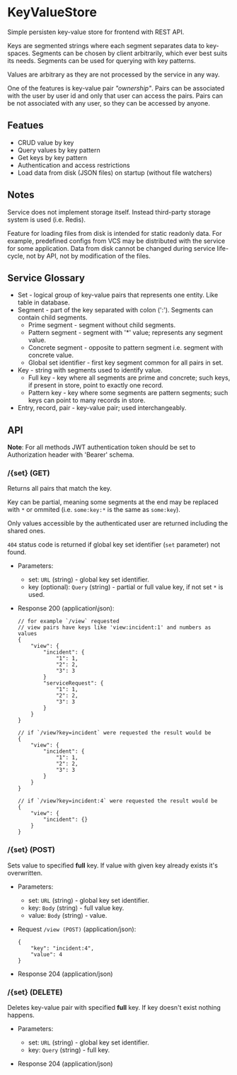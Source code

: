 # KeyValueStore

Simple persisten key-value store for frontend with REST API.

Keys are segmented strings where each segment separates data to key-spaces. Segments can be chosen by client arbitrarily, 
which ever best suits its needs. Segments can be used for querying with key patterns.

Values are arbitrary as they are not processed by the service in any way.

One of the features is key-value pair *"ownership"*. Pairs can be associated with the user by user id and only that user 
can access the pairs. Pairs can be not associated with any user, so they can be accessed by anyone.

## Featues

* CRUD value by key
* Query values by key pattern
* Get keys by key pattern
* Authentication and access restrictions
* Load data from disk (JSON files) on startup (without file watchers)

## Notes

Service does not implement storage itself. Instead third-party storage system is used (i.e. Redis).

Feature for loading files from disk is intended for static readonly data. For example, predefined configs from VCS may 
be distributed with the service for some application. Data from disk cannot be changed during service life-cycle, 
not by API, not by modification of the files.

## Service Glossary
* Set - logical group of key-value pairs that represents one entity. Like table in database.
* Segment - part of the key separated with colon (':'). Segments can contain child segments.
    * Prime segment - segment without child segments.
    * Pattern segment - segment with '*' value; represents any segment value. 
    * Concrete segment - opposite to pattern segment i.e. segment with concrete value.
    * Global set identifier - first key segment common for all pairs in set.
* Key - string with segments used to identify value.
    * Full key - key where all segments are prime and concrete;
      such keys, if present in store, point to exactly one record.
    * Pattern key - key where some segments are pattern segments;
      such keys can point to many records in store.
* Entry, record, pair - key-value pair; used interchangeably.

## API

**Note**: For all methods JWT authentication token should be set to Authorization header with 'Bearer' schema.

### /{set} (GET)

Returns all pairs that match the key. 

Key can be partial, meaning some segments at the end may be replaced with `*` or ommited 
(i.e. `some:key:*` is the same as `some:key`).

Only values accessible by the authenticated user are returned including the shared ones.

`404` status code is returned if global key set identifier (`set` parameter) not found.

+ Parameters:
	+ set: `URL` (string) - global key set identifier.
	+ key (optional): `Query` (string) - partial or full value key, if not set `*` is used.

+ Response 200 (application\json):
	```
    // for example `/view` requested
    // view pairs have keys like 'view:incident:1' and numbers as values
    {
        "view": {
            "incident": {
                "1": 1,
                "2": 2,
                "3": 3
            }
            "serviceRequest": {
                "1": 1,
                "2": 2,
                "3": 3
            }
        }
    }

    // if `/view?key=incident` were requested the result would be
    {
        "view": {
            "incident": {
                "1": 1,
                "2": 2,
                "3": 3
            }
        }
    }
    
    // if `/view?key=incident:4` were requested the result would be
    {
        "view": {
            "incident": {}
        }
    }

	```

### /{set} (POST)

Sets value to specified **full** key. If value with given key already exists it's overwritten.

+ Parameters:
	+ set: `URL` (string) - global key set identifier.
	+ key: `Body` (string) - full value key.
	+ value: `Body` (string) - value.

+ Request `/view (POST)` (application/json):
    ```
    {
        "key": "incident:4",
        "value": 4
    }
    ```

+ Response 204 (application/json)

### /{set} (DELETE)

Deletes key-value pair with specified **full** key. If key doesn't exist nothing happens.

+ Parameters:
	+ set: `URL` (string) - global key set identifier.
	+ key: `Query` (string) - full key.

+ Response 204 (application/json)